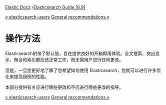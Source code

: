 

[Elastic Docs](/guide/) ›[Elasticsearch Guide [8.9]](index.md)

[« elasticsearch-users](users-command.md) [General recommendations
»](general-recommendations.md)

# 操作方法

Elasticsearch附带了默认值，旨在提供良好的开箱即用体验。全文搜索、突出显示、聚合和索引都应该正常工作，而无需用户进行任何更改。

但是，一旦您更好地了解了您希望如何使用 Elasticsearch，您就可以进行许多优化来提高用例的性能。

本部分提供有关应进行哪些更改和不应进行哪些更改的指导。

[« elasticsearch-users](users-command.md) [General recommendations
»](general-recommendations.md)
